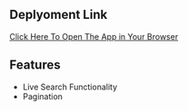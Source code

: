 ## Deplyoment Link

[Click Here To Open The App in Your Browser](https://greendzine-assignment-plum.vercel.app/)

## Features

- Live Search Functionality
- Pagination
